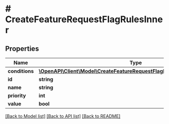 # # CreateFeatureRequestFlagRulesInner

## Properties

Name | Type | Description | Notes
------------ | ------------- | ------------- | -------------
**conditions** | [**\OpenAPI\Client\Model\CreateFeatureRequestFlagRulesInnerConditionsInner[]**](CreateFeatureRequestFlagRulesInnerConditionsInner.md) |  | [optional]
**id** | **string** |  | [optional]
**name** | **string** |  | [optional]
**priority** | **int** |  | [optional]
**value** | **bool** |  | [optional]

[[Back to Model list]](../../README.md#models) [[Back to API list]](../../README.md#endpoints) [[Back to README]](../../README.md)
